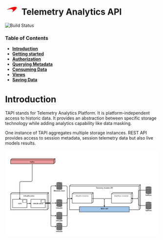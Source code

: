 # ![logo](/docs/branding.bmp) Telemetry Analytics API

![Build Status](https://mat-ocs.visualstudio.com/Telemetry%20Analytics%20Platform/_apis/build/status/MAT.TAP.TelemetryAnalytics.API/MAT.TAP.TelemetryAnalytics.API%20-%20Pull%20Request%20Gateway?branchName=develop)

### Table of Contents
- [**Introduction**](/README.md)<br>
- [**Getting started**](/docs/GettingStarted.md)<br>
- [**Authorization**](/docs/Authorization.md)<br>
- [**Querying Metadata**](/docs/Metadata.md)<br>
- [**Consuming Data**](/docs/ConsumingData.md)<br>
- [**Views**](/docs/Views.md)<br>
- [**Saving Data**](/docs/InfluxWriter.md)<br>

# Introduction

TAPI stands for Telemetry Analytics Platform. It is platform-independent access to historic data. It provides an abstraction between specific storage technology while adding analytics capability like data masking.

One instance of TAPI aggregates multiple storage instances. REST API provides access to session metadata, session telemetry data but also live models results.

![](/docs/TapiDiagram.png)


